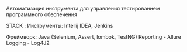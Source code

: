Автоматизация инструмента для управления тестированием программного обеспечения

STACK :
Инструменты: Intellij IDEA, Jenkins

Фреймворк:
Java (Selenium, Assert, lombok, TestNG)
Reporting - Allure
Logging - Log4J2 

